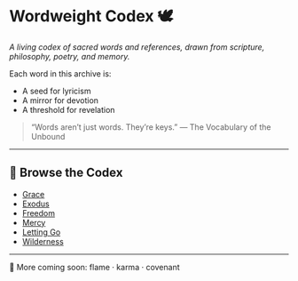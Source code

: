 # Wordweight Codex 🕊

*A living codex of sacred words and references, drawn from scripture, philosophy, poetry, and memory.*

Each word in this archive is:
- A seed for lyricism
- A mirror for devotion
- A threshold for revelation

> “Words aren’t just words. They’re keys.” — The Vocabulary of the Unbound

---

## 📖 Browse the Codex

- [Grace](words/grace.md)
- [Exodus](words/exodus.md)
- [Freedom](words/freedom.md)
- [Mercy](words/mercy.md)
- [Letting Go](words/letting_go.md)
- [Wilderness](words/wilderness.md)

---

🔮 More coming soon: flame · karma · covenant
